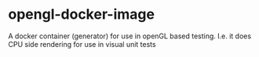 # opengl-docker-image
A docker container (generator) for use in openGL based testing. I.e. it does CPU side rendering for use in visual unit tests
